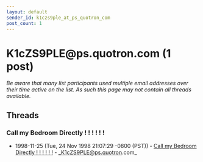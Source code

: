 ```yaml
---
layout: default
sender_id: k1czs9ple_at_ps_quotron_com
post_count: 1
---
```


# K1cZS9PLE<span>@</span>ps.quotron.com (1 post)

_Be aware that many list participants used multiple email addresses over their time active on the list. As such this page may not contain all threads available._

## Threads

### Call my Bedroom Directly ! ! ! ! ! !
+ 1998-11-25 (Tue, 24 Nov 1998 21:07:29 -0800 (PST)) - [Call my Bedroom Directly ! ! ! ! ! !](/archive/1998/11/c0b10914c1a08b99dfea6d35fd55e5e994cb8ee8b1952b2f5702768a8c26aa2e) - _K1cZS9PLE@ps.quotron.com_

